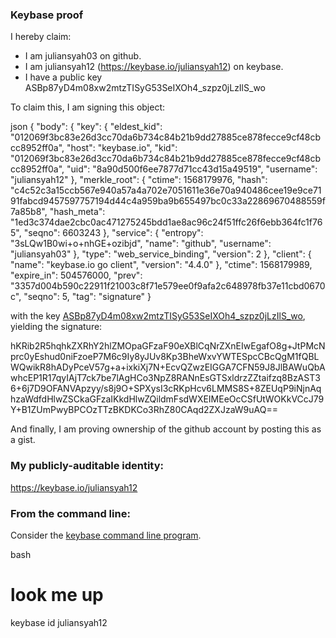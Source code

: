 ### Keybase proof

I hereby claim:

  * I am juliansyah03 on github.
  * I am juliansyah12 (https://keybase.io/juliansyah12) on keybase.
  * I have a public key ASBp87yD4m08xw2mtzTISyG53SeIXOh4_szpz0jLzIlS_wo

To claim this, I am signing this object:

json
{
  "body": {
    "key": {
      "eldest_kid": "012069f3bc83e26d3cc70da6b734c84b21b9dd27885ce878fecce9cf48cbcc8952ff0a",
      "host": "keybase.io",
      "kid": "012069f3bc83e26d3cc70da6b734c84b21b9dd27885ce878fecce9cf48cbcc8952ff0a",
      "uid": "8a90d500f6ee7877d71cc43d15a49519",
      "username": "juliansyah12"
    },
    "merkle_root": {
      "ctime": 1568179976,
      "hash": "c4c52c3a15ccb567e940a57a4a702e7051611e36e70a940486cee19e9ce7191fabcd9457597757194d44c4a959ba9b655497bc0c33a22869670488559f7a85b8",
      "hash_meta": "1ed3c374dae2cbc0ac471275245bdd1ae8ac96c24f51ffc26f6ebb364fc1f765",
      "seqno": 6603243
    },
    "service": {
      "entropy": "3sLQw1B0wi+o+nhGE+ozibjd",
      "name": "github",
      "username": "juliansyah03"
    },
    "type": "web_service_binding",
    "version": 2
  },
  "client": {
    "name": "keybase.io go client",
    "version": "4.4.0"
  },
  "ctime": 1568179989,
  "expire_in": 504576000,
  "prev": "3357d004b590c22911f21003c8f71e579ee0f9afa2c648978fb37e11cbd0670c",
  "seqno": 5,
  "tag": "signature"
}


with the key [ASBp87yD4m08xw2mtzTISyG53SeIXOh4_szpz0jLzIlS_wo](https://keybase.io/juliansyah12), yielding the signature:


hKRib2R5hqhkZXRhY2hlZMOpaGFzaF90eXBlCqNrZXnEIwEgafO8g+JtPMcNprc0yEshud0niFzoeP7M6c9Iy8yJUv8Kp3BheWxvYWTESpcCBcQgM1fQBLWQwikR8hADyPceV57g+a+ixkiXj7N+EcvQZwzEIGGA7CFN59J8JlBAWuQbAwhcEP1R17qyIAjT7ck7be7lAgHCo3NpZ8RANnEsGTSxldrzZZtaifzq8BzAST36+6j7D9OFANVApzyy/s8j9O+SPXysI3cRKpHcv6LMMS8S+8ZEUqP9iNjnAqhzaWdfdHlwZSCkaGFzaIKkdHlwZQildmFsdWXEIMEeOcCSfUtWOKkVCcJ79Y+B1ZUmPwyBPCOzTTzBKDKCo3RhZ80CAqd2ZXJzaW9uAQ==



And finally, I am proving ownership of the github account by posting this as a gist.

### My publicly-auditable identity:

https://keybase.io/juliansyah12

### From the command line:

Consider the [keybase command line program](https://keybase.io/download).

bash
# look me up
keybase id juliansyah12
